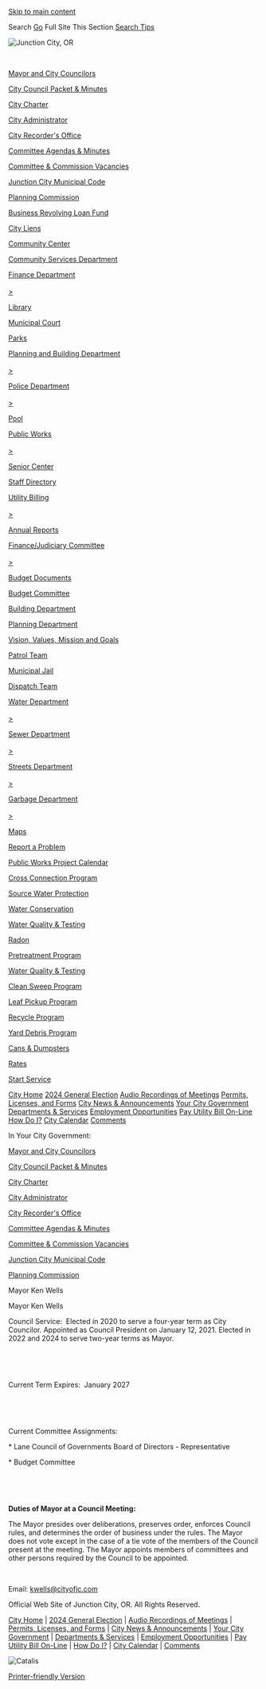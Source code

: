 [Skip to main content](https://www.junctioncityoregon.gov/index.asp?Type=B_DIR&SEC=%7BDE110CDB-84B7-4ABF-A818-B97923C0627B%7D&DE=%7B28D6115B-3560-4BC9-94BF-6A01A9811C8A%7D%2F)

Search [Go](https:document.formSearch.submit%28%29;) Full Site This Section [Search Tips](https://search.avenet.net)  

![Junction City, OR](https://www.junctioncityoregon.gov/repository/designs/templates/GO_junctioncity-or/images/logo.png)

 

[Mayor and City Councilors](https://www.junctioncityoregon.gov/index.asp?Type=B_DIR&SEC=%7BDE110CDB-84B7-4ABF-A818-B97923C0627B%7D)

[City Council Packet &amp; Minutes](https://www.junctioncityoregon.gov/index.asp?Type=B_LIST&SEC=%7B949CB97C-4881-4C03-BE23-3E16203FA13D%7D)

[City Charter](https://www.junctioncityoregon.gov/index.asp?Type=B_LIST&SEC=%7B9626C7B8-5E24-4D52-96D9-25CAF8919BAC%7D)

[City Administrator](https://www.junctioncityoregon.gov/index.asp?Type=B_BASIC&SEC=%7B54254C2D-2D2C-4D3B-8092-C28763AA133B%7D)

[City Recorder's Office](https://www.junctioncityoregon.gov/index.asp?Type=B_BASIC&SEC=%7B812A4DF9-84EF-4743-98C2-E5BFBD5C6D91%7D)

[Committee Agendas &amp; Minutes](https://www.junctioncityoregon.gov/index.asp?Type=B_BASIC&SEC=%7B132BADE7-3F88-4D1A-8507-D3A4D5BD0883%7D)

[Committee &amp; Commission Vacancies](https://www.junctioncityoregon.gov/index.asp?Type=B_LIST&SEC=%7B22B25C02-54C3-47A9-A930-60B5A8ADEB42%7D)

[Junction City Municipal Code](https://www.junctioncityoregon.gov/index.asp?Type=B_BASIC&SEC=%7BF7B9B328-A92C-4F0B-BBFB-292555A66140%7D)

[Planning Commission](https://www.junctioncityoregon.gov/index.asp?Type=B_BASIC&SEC=%7BD970DFE8-8774-484D-8CFB-9A6D3CE44417%7D)

[Business Revolving Loan Fund](https://www.junctioncityoregon.gov/index.asp?Type=B_BASIC&SEC=%7BBE709F34-133B-43D2-84A0-2D27DF957B6E%7D)

[City Liens](https://www.junctioncityoregon.gov/index.asp?Type=B_BASIC&SEC=%7B3FA7FB90-4AB1-4B61-B383-54B23F90669D%7D)

[Community Center](https://www.junctioncityoregon.gov/index.asp?Type=B_BASIC&SEC=%7B0C3C6BF6-F155-4BA4-AFEF-5D9FFC43D37F%7D)

[Community Services Department](https://www.junctioncityoregon.gov/index.asp?Type=B_BASIC&SEC=%7B5A48E351-BF18-4E88-8B45-586AF34F4E14%7D)

[Finance Department  
\
&gt;](https://www.junctioncityoregon.gov/index.asp?Type=B_BASIC&SEC=%7BF8237BA7-1BE0-4885-AC6D-65906A053BBC%7D)

[Library](https://www.junctioncityoregon.gov/index.asp?Type=B_BASIC&SEC=%7B2FC2D5C6-0D84-4ED5-9C23-2F549A71329A%7D)

[Municipal Court](https://www.junctioncityoregon.gov/index.asp?Type=B_BASIC&SEC=%7B7A4022F1-FEF8-4B03-9574-970D86EB1C59%7D)

[Parks](https://www.junctioncityoregon.gov/index.asp?Type=B_PRGSRV&SEC=%7BF53E6BDD-F7F9-4DC2-8859-98B48B5EE2B0%7D)

[Planning and Building Department  
\
&gt;](https://www.junctioncityoregon.gov/index.asp?Type=B_BASIC&SEC=%7B8F559379-C783-4808-AE97-64B4CCF1C0EA%7D)

[Police Department  
\
&gt;](https://www.junctioncityoregon.gov/index.asp?Type=B_BASIC&SEC=%7B5818DBD5-14F1-4489-948F-7354EA0299F9%7D)

[Pool](https://www.junctioncityoregon.gov/index.asp?Type=B_PRGSRV&SEC=%7B04B55322-1F3A-49F0-9953-FDA680712B95%7D)

[Public Works  
\
&gt;](https://www.junctioncityoregon.gov/index.asp?Type=B_BASIC&SEC=%7BECD9D08B-5962-481E-98B4-5532ACB7CF23%7D)

[Senior Center](https://www.junctioncityoregon.gov/index.asp?Type=B_PRGSRV&SEC=%7BF8E9D959-D0BE-428D-B101-2D7B619E2D94%7D)

[Staff Directory](https://www.junctioncityoregon.gov/index.asp?Type=B_BASIC&SEC=%7B1FC9C5E4-D6D1-40E1-8D41-87FA41B70D43%7D)

[Utility Billing  
\
&gt;](https://www.junctioncityoregon.gov/index.asp?Type=B_BASIC&SEC=%7B19E84C2B-F4E5-4373-B69B-CDBAEFD485A9%7D)

[Annual Reports](https://www.junctioncityoregon.gov/index.asp?Type=B_BASIC&SEC=%7B9AF7B0F8-23C5-4517-ADDD-E2858EEA5629%7D)

[Finance/Judiciary Committee  
\
&gt;](https://www.junctioncityor.govoffice3.com/index.asp?Type=B_BASIC&SEC=%7B132BADE7-3F88-4D1A-8507-D3A4D5BD0883%7D&DE=%7BBDFC0C22-DAC8-4696-989E-02EB9B55FBA0%7D)

[Budget Documents](https://www.junctioncityoregon.gov/index.asp?Type=B_BASIC&SEC=%7B2ED5C11B-B259-4284-B5A2-AE4FBA44CBCA%7D)

[Budget Committee](https://www.junctioncityor.govoffice3.com/index.asp?Type=B_BASIC&SEC=%7B132BADE7-3F88-4D1A-8507-D3A4D5BD0883%7D&DE=%7B705DBA7D-74F1-4F69-A081-1DC4346E960E%7D)

[Building Department](https://www.junctioncityoregon.gov/index.asp?Type=B_BASIC&SEC=%7BABDD0B66-F85D-41F2-B2D2-0AAE92391132%7D)

[Planning Department](https://www.junctioncityoregon.gov/index.asp?Type=B_BASIC&SEC=%7B5F620604-8FE9-4A2C-82F9-15698044DFB0%7D)

[Vision, Values, Mission and Goals](https://www.junctioncityoregon.gov/index.asp?Type=B_BASIC&SEC=%7B444FD728-5B07-461A-B8E2-0F3DE67DCFFE%7D)

[Patrol Team](https://www.junctioncityoregon.gov/index.asp?Type=B_BASIC&SEC=%7BBC6E7447-F0B2-43D2-BC1D-05A3E693D12F%7D)

[Municipal Jail](https://www.junctioncityoregon.gov/index.asp?Type=B_BASIC&SEC=%7B59B97E4B-3A43-440B-A2F3-E938FCAA5CF8%7D)

[Dispatch Team](https://www.junctioncityoregon.gov/index.asp?Type=B_BASIC&SEC=%7BD828AF5F-39C9-4EC7-A377-EF97988822D2%7D)

[Water Department  
\
&gt;](https://www.junctioncityoregon.gov/index.asp?Type=B_BASIC&SEC=%7BF064AE8F-07C3-425A-A2B4-1171C660193B%7D)

[Sewer Department  
\
&gt;](https://www.junctioncityoregon.gov/index.asp?Type=B_BASIC&SEC=%7B60669195-134C-43B7-A0F6-6B061B7DA232%7D)

[Streets Department  
\
&gt;](https://www.junctioncityoregon.gov/index.asp?Type=B_BASIC&SEC=%7BD4724AB4-F51F-49AA-B0E5-DA6300DEFBB2%7D)

[Garbage Department  
\
&gt;](https://www.junctioncityoregon.gov/index.asp?Type=B_BASIC&SEC=%7B33EE5F2A-22A0-4856-BA28-7DBCC71172AC%7D)

[Maps](https://www.junctioncityoregon.gov/index.asp?Type=B_BASIC&SEC=%7B6B300EA1-A75F-498D-8A82-878E07A55E02%7D)

[Report a Problem](https://www.junctioncityoregon.gov/index.asp?Type=QUICKFORM&SEC=%7BB2878DFE-C6E7-453A-A928-1D8452A5577A%7D)

[Public Works Project Calendar](https://www.junctioncityoregon.gov/index.asp?Type=B_EV&SEC=%7B4E3B09FD-2DF7-4A2C-9160-E410B0F4EE6B%7D)

[Cross Connection Program](https://www.junctioncityoregon.gov/index.asp?Type=B_BASIC&SEC=%7BE6E99229-03DD-482C-873E-341FBA2A0CA2%7D)

[Source Water Protection](https://www.junctioncityoregon.gov/index.asp?Type=B_BASIC&SEC=%7B6471B279-C92A-4212-BD3D-B7E1AC5E84FA%7D)

[Water Conservation](https://www.junctioncityoregon.gov/index.asp?Type=B_BASIC&SEC=%7B6B8407CB-04AD-4E8E-9C25-A6DD7DB0B252%7D)

[Water Quality &amp; Testing](https://www.junctioncityoregon.gov/index.asp?Type=B_BASIC&SEC=%7B2FC324E4-CBCC-4D20-BF09-17E41C9C2556%7D)

[Radon](https://www.junctioncityoregon.gov/index.asp?Type=B_BASIC&SEC=%7BB564B98A-D449-4038-9A5D-F1DBC392C0AF%7D)

[Pretreatment Program](https://www.junctioncityoregon.gov/index.asp?Type=B_BASIC&SEC=%7B991DCB2E-AFE4-477D-BEC7-610AA90E3E72%7D)

[Water Quality &amp; Testing](https://www.junctioncityoregon.gov/index.asp?Type=B_BASIC&SEC=%7B18F20FE3-4F66-4B9D-B30A-F90979F8F258%7D)

[Clean Sweep Program](https://www.junctioncityoregon.gov/index.asp?Type=B_BASIC&SEC=%7B026468FB-CA08-42CE-A453-4764C24CA01A%7D)

[Leaf Pickup Program](https://www.junctioncityoregon.gov/index.asp?Type=B_BASIC&SEC=%7B99F3AB2F-DD23-47EB-B940-73BB364323AD%7D)

[Recycle Program](https://www.junctioncityoregon.gov/index.asp?Type=B_BASIC&SEC=%7B11A6809D-4D3E-4775-AE5E-59E8883F1EE2%7D)

[Yard Debris Program](https://www.junctioncityoregon.gov/index.asp?Type=B_BASIC&SEC=%7B71A90F33-C037-4130-A781-6E2B822D1574%7D)

[Cans &amp; Dumpsters](https://www.junctioncityoregon.gov/index.asp?Type=B_BASIC&SEC=%7BF9E9B2A7-95DB-4DC1-8A7E-13051654BF98%7D)

[Rates](https://www.junctioncityoregon.gov/index.asp?Type=B_BASIC&SEC=%7BD5C3F29D-E713-47B7-9994-92E0558A7D3D%7D)

[Start Service](https://www.junctioncityoregon.gov/index.asp?Type=B_BASIC&SEC=%7BC359A8CA-7A79-478C-B0EA-06219BF8FBB9%7D)

[City Home](https://www.junctioncityoregon.gov/index.asp?Type=NONE&SEC=%7B1447AA7B-62E8-4B5A-8747-7A7F323446F5%7D) [2024 General Election](https://www.junctioncityoregon.gov/index.asp?Type=B_BASIC&SEC=%7B28DA9704-1D6B-4DC0-8388-4FDA69A097F9%7D) [Audio Recordings of Meetings](https://www.junctioncityoregon.gov/index.asp?Type=B_BASIC&SEC=%7B35C8D692-0E69-4BAD-8C73-06211D8EE938%7D) [Permits, Licenses, and Forms](https://www.junctioncityoregon.gov/index.asp?Type=B_LIST&SEC=%7B22E9836D-50F2-412A-859F-A4EFC7B48611%7D) [City News &amp; Announcements](https://www.junctioncityoregon.gov/index.asp?Type=B_PR&SEC=%7BE5C891D4-54CA-4F61-81E6-4DA47116A761%7D) [Your City Government](https://www.junctioncityoregon.gov/index.asp?Type=B_BASIC&SEC=%7BEA0180BF-1874-4ACF-829E-DD847D6179DB%7D) [Departments &amp; Services](https://www.junctioncityoregon.gov/index.asp?Type=B_BASIC&SEC=%7BB95402DA-DFAE-4A96-9009-4A53BFDF65B7%7D) [Employment Opportunities](https://www.junctioncityoregon.gov/index.asp?Type=B_JOB&SEC=%7BD9FE8CBE-C6E2-4E5F-9205-B62F58838E5D%7D) [Pay Utility Bill On-Line](https://xpressbillpay.com/) [How Do I?](https://www.junctioncityoregon.gov/index.asp?Type=B_LIST&SEC=%7BE70B7F57-241C-47AC-822A-70259AA85104%7D) [City Calendar](https://www.junctioncityoregon.gov/index.asp?Type=B_EV&SEC=%7BDBBBC137-B177-4F33-B93F-6C93B7E722F4%7D) [Comments](https://www.junctioncityoregon.gov/index.asp?Type=QUICKFORM&SEC=%7BF8C5CC7C-CEFC-4216-8AF3-AB6E40B61C55%7D)

In Your City Government:

[Mayor and City Councilors](https://www.junctioncityoregon.gov/index.asp?Type=B_DIR&SEC=%7BDE110CDB-84B7-4ABF-A818-B97923C0627B%7D)

[City Council Packet &amp; Minutes](https://www.junctioncityoregon.gov/index.asp?Type=B_LIST&SEC=%7B949CB97C-4881-4C03-BE23-3E16203FA13D%7D)

[City Charter](https://www.junctioncityoregon.gov/index.asp?Type=B_LIST&SEC=%7B9626C7B8-5E24-4D52-96D9-25CAF8919BAC%7D)

[City Administrator](https://www.junctioncityoregon.gov/index.asp?Type=B_BASIC&SEC=%7B54254C2D-2D2C-4D3B-8092-C28763AA133B%7D)

[City Recorder's Office](https://www.junctioncityoregon.gov/index.asp?Type=B_BASIC&SEC=%7B812A4DF9-84EF-4743-98C2-E5BFBD5C6D91%7D)

[Committee Agendas &amp; Minutes](https://www.junctioncityoregon.gov/index.asp?Type=B_BASIC&SEC=%7B132BADE7-3F88-4D1A-8507-D3A4D5BD0883%7D)

[Committee &amp; Commission Vacancies](https://www.junctioncityoregon.gov/index.asp?Type=B_LIST&SEC=%7B22B25C02-54C3-47A9-A930-60B5A8ADEB42%7D)

[Junction City Municipal Code](https://www.junctioncityoregon.gov/index.asp?Type=B_BASIC&SEC=%7BF7B9B328-A92C-4F0B-BBFB-292555A66140%7D)

[Planning Commission](https://www.junctioncityoregon.gov/index.asp?Type=B_BASIC&SEC=%7BD970DFE8-8774-484D-8CFB-9A6D3CE44417%7D)

Mayor Ken Wells

Mayor Ken Wells

Council Service:  Elected in 2020 to serve a four-year term as City Councilor. Appointed as Council President on January 12, 2021. Elected in 2022 and 2024 to serve two-year terms as Mayor. 

 

 

Current Term Expires:  January 2027

   

 

Current Committee Assignments:

\* Lane Council of Governments Board of Directors - Representative

\* Budget Committee

 

 

**Duties of Mayor at a Council Meeting:**

The Mayor presides over deliberations, preserves order, enforces Council rules, and determines the order of business under the rules. The Mayor does not vote except in the case of a tie vote of the members of the Council present at the meeting. The Mayor appoints members of committees and other persons required by the Council to be appointed. 

 

Email: [kwells@cityofjc.com](mailto:kwells@cityofjc.com)

Official Web Site of Junction City, OR. All Rights Reserved.

[City Home](https://www.junctioncityoregon.gov/index.asp?Type=NONE&SEC=%7B1447AA7B-62E8-4B5A-8747-7A7F323446F5%7D) | [2024 General Election](https://www.junctioncityoregon.gov/index.asp?Type=B_BASIC&SEC=%7B28DA9704-1D6B-4DC0-8388-4FDA69A097F9%7D) | [Audio Recordings of Meetings](https://www.junctioncityoregon.gov/index.asp?Type=B_BASIC&SEC=%7B35C8D692-0E69-4BAD-8C73-06211D8EE938%7D) | [Permits, Licenses, and Forms](https://www.junctioncityoregon.gov/index.asp?Type=B_LIST&SEC=%7B22E9836D-50F2-412A-859F-A4EFC7B48611%7D) | [City News &amp; Announcements](https://www.junctioncityoregon.gov/index.asp?Type=B_PR&SEC=%7BE5C891D4-54CA-4F61-81E6-4DA47116A761%7D) | [Your City Government](https://www.junctioncityoregon.gov/index.asp?Type=B_BASIC&SEC=%7BEA0180BF-1874-4ACF-829E-DD847D6179DB%7D) | [Departments &amp; Services](https://www.junctioncityoregon.gov/index.asp?Type=B_BASIC&SEC=%7BB95402DA-DFAE-4A96-9009-4A53BFDF65B7%7D) | [Employment Opportunities](https://www.junctioncityoregon.gov/index.asp?Type=B_JOB&SEC=%7BD9FE8CBE-C6E2-4E5F-9205-B62F58838E5D%7D) | [Pay Utility Bill On-Line](https://xpressbillpay.com/) | [How Do I?](https://www.junctioncityoregon.gov/index.asp?Type=B_LIST&SEC=%7BE70B7F57-241C-47AC-822A-70259AA85104%7D) | [City Calendar](https://www.junctioncityoregon.gov/index.asp?Type=B_EV&SEC=%7BDBBBC137-B177-4F33-B93F-6C93B7E722F4%7D) | [Comments](https://www.junctioncityoregon.gov/index.asp?Type=QUICKFORM&SEC=%7BF8C5CC7C-CEFC-4216-8AF3-AB6E40B61C55%7D)

![Catalis](https://www.junctioncityoregon.gov/images/logos/catalis.png)

[Printer-friendly Version](https://www.junctioncityoregon.gov/index.asp?DE=%7B28D6115B-3560-4BC9-94BF-6A01A9811C8A%7D&SEC=%7BDE110CDB-84B7-4ABF-A818-B97923C0627B%7D&Type=B_DIR&Design=PrintView)